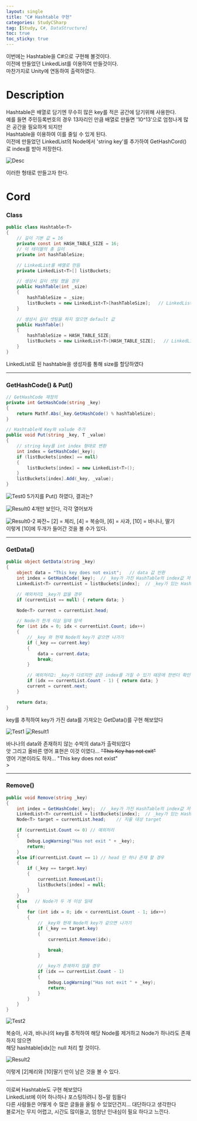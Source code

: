 ```yaml
---
layout: single
title: "C# Hashtable 구현"
categories: StudyCSharp
tag: [Study, C#, DataStructure]
toc: true
toc_sticky: true
---
```



이번에는 Hashtable을 C#으로 구현해 볼것이다. <br>
이전에 만들었던 LinkedList를 이용하여 만들것이다. <br>
마찬가지로 Unity에 연동하여 출력하였다.

# Description
Hashtable은 배열로 담기엔 무수히 많은 key를 적은 공간에 담기위해 사용한다. <br>
예를 들면 주민등록번호의 경우 13자리인 만큼 배열로 만들면 '10^13'으로 엄청나게 많은 공간을 필요하게 되지만 <br>
Hashtable을 이용하여 이를 줄일 수 있게 된다. <br>
이전에 만들었던 LinkedList의 Node에서 'string key'를 추가하여 GetHashCord()로 index를 받아 저장한다. <br>

![Desc](https://user-images.githubusercontent.com/97664446/171030519-d542181d-126e-434e-8f6a-ca602075e662.PNG) <br>

이러한 형태로 만들고자 한다. <br>


# Cord
### Class
```c#
public class Hashtable<T>
{
    // 길이 기본 값 = 16
    private const int HASH_TABLE_SIZE = 16;
    // 이 테이블의 총 길이
    private int hashTableSize;

    // LinkedList를 배열로 만듬
    private LinkedList<T>[] listBuckets;

    // 생성시 길이 셋팅 했을 경우
    public HashTable(int _size)
    {
        hashTableSize = _size;
        listBuckets = new LinkedList<T>[hashTableSize];   // LinkedList 형태
    }

    // 생성시 길이 셋팅을 하지 않으면 default 값
    public HashTable()
    {
        hashTableSize = HASH_TABLE_SIZE;
        listBuckets = new LinkedList<T>[HASH_TABLE_SIZE];   // LinkedList 형태
    }
}
```
LinkedList로 된 hashtable을 생성자를 통해 size를 할당하였다 <br>


***

### GetHashCode() & Put() 
```c#
// GetHashCode 재정의
private int GetHashCode(string _key)
{
    return Mathf.Abs(_key.GetHashCode() % hashTableSize);
}

// Hashtable에 Key와 valude 추가
public void Put(string _key, T _value)
{
    // string key를 int index 형태로 변환
    int index = GetHashCode(_key);
    if (listBuckets[index] == null)
    {
        listBuckets[index] = new LinkedList<T>();
    }
    listBuckets[index].Add(_key, _value);
}

```
![Test0](https://user-images.githubusercontent.com/97664446/171031786-2679c51e-38cc-4b88-b973-ab2e2a08732e.PNG)
5가지를 Put() 하였다, 결과는? 

![Result0](https://user-images.githubusercontent.com/97664446/171032502-30a338ef-3bad-41a4-be49-980d0d7d5928.PNG)
4개만 보인다, 각각 열어보자

![Result0-2](https://user-images.githubusercontent.com/97664446/171032504-b141bb31-899f-4483-8ae2-14250b31cd9f.PNG)
짜잔~ [2] = 체리, [4] = 복숭아, [6] = 사과, [10] = 바나나, 딸기 <br>
이렇게 [10]에 두개가 들어간 것을 볼 수가 있다. <br>

***

### GetData()
```c#
public object GetData(string _key)
{
    object data = "This key does not exist";   // data 값 반환
    int index = GetHashCode(_key);  // _key가 가진 HashTable의 index값 저장
    LinkedList<T> currentList = listBuckets[index];  // _key가 있는 HashTable의 주소를 저장  

    // 예외처리1 _key가 없을 경우
    if (currentList == null) { return data; }

    Node<T> current = currentList.head;

    // Node가 한개 이상 일때 탐색
    for (int idx = 0; idx < currentList.Count; idx++)
    {
        // _key 와 현재 Node의 key가 같으면 나가기
        if (_key == current.key)
        {
            data = current.data;
            break;
        }

        // 예외처리2: _key가 다르지만 같은 index를 가질 수 있기 때문에 한번더 확인을 해줘야 한다
        if (idx == currentList.Count - 1) { return data; }
        current = current.next;
    }

    return data;
}
```

key를 추적하여 key가 가진 data를 가져오는 GetData()를 구현 해보았다 <br>

![Test1](https://user-images.githubusercontent.com/97664446/171034471-410e94c6-bf44-43c7-b3da-1a66e698290a.PNG) ![Result1](https://user-images.githubusercontent.com/97664446/171034475-aefcf2b6-f81d-4da9-825b-1262976cd641.PNG) <br>

바나나의 data와 존재하지 않는 수박의 data가 출력되었다 <br>
앗 그리고 올바른 영어 표현은 이것 이였다... <del>"This Key has not exit" </del> <br>
영어 기본이라도 하자... "This key does not exist" <br>>

***

### Remove()
```c#
public void Remove(string _key)
{
    int index = GetHashCode(_key);  // _key가 가진 HashTable의 index값 저장
    LinkedList<T> currentList = listBuckets[index];  // _key가 있는 HashTable의 주소를 저장  
    Node<T> target = currentList.head;    // 지울 대상 target

    if (currentList.Count <= 0) // 예외처리
    {
        Debug.LogWarning("Has not exit " + _key);
        return;
    }
    else if(currentList.Count == 1) // head 단 하나 존재 할 경우
    {
        if (_key == target.key)
        {
            currentList.RemoveLast();
            listBuckets[index] = null;
        }
    }
    else   // Node가 두 개 이상 일때
    {
        for (int idx = 0; idx < currentList.Count - 1; idx++)
        {
            // _key와 현재 Node의 key가 같으면 나가기
            if (_key == target.key)
            {
                currentList.Remove(idx);

                break;
            }

            // _key가 존재하지 않을 경우
            if (idx == currentList.Count - 1)
            {
                Debug.LogWarning("Has not exit " + _key);
                return;
            }
        }
    } 
}
```
![Test2](https://user-images.githubusercontent.com/97664446/171042018-4752505b-f6bb-4713-9fe3-53e690c00cdc.PNG)

복숭아, 사과, 바나나의 key를 추적하여 해당 Node를 제거하고 Node가 하나라도 존재하지 않으면 <br>
해당 hashtable[idx]는 null 처리 할 것이다. <br>

![Result2](https://user-images.githubusercontent.com/97664446/171042023-abf92f7d-f9d6-4870-9d55-ac2ed471249d.PNG)

이렇게 [2]체리와 [10]딸기 만이 남은 것을 볼 수 있다.

***

이로써 Hashtable도 구현 해보았다 <br>
LinkedList에 이어 하나하나 포스팅하려니 정~말 힘들다 <br>
다른 사람들은 어떻게 수 많은 글들을 올릴 수 있었던건지... 대단하다고 생각한다 <br>
블로거는 무지 어렵고, 시간도 많이들고, 엄청난 인내심이 필요 하다고 느낀다.


